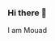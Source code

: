 ### Hi there 👋

I am Mouad

<!--
**XxMaoxX/XxMaoxX** is a ✨ _special_ ✨ repository because its `README.md` (this file) appears on your GitHub profile.

<details>
  <img align="left" alt="XxMaoxX's Github stats" src="https://github-readme-stats-blush-one.vercel.app/api?username=XxMaox&show_icons=true&hide_border=true"/>
</details>

Here are some ideas to get you started:

- 🔭 I’m currently working on ...
- 🌱 I’m currently learning ...
- 👯 I’m looking to collaborate on ...
- 🤔 I’m looking for help with ...
- 💬 Ask me about ...
- 📫 How to reach me: ...
- 😄 Pronouns: ...
- ⚡ Fun fact: ...
-->

